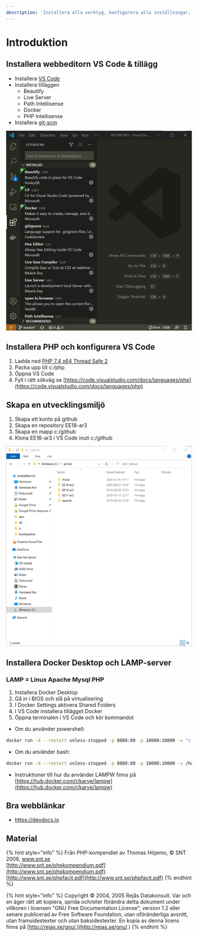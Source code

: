 ```yaml
---
description: 'Installera alla verktyg, konfigurera alla inställningar, skapar alla mappar'
---
```


# Introduktion

## Installera webbeditorn VS Code & tillägg

* Installera [VS Code](https://code.visualstudio.com/)
* Installera tilläggen
  * Beautify
  * Live Server
  * Path Intellisense
  * Docker
  * PHP Intellisense
* Installera [git-scm](https://git-scm.com/)

![](.gitbook/assets/image.png)

## Installera PHP och konfigurera VS Code

1. Ladda ned [PHP 7.4 x64 Thread Safe 2](https://windows.php.net/download)
2. Packa upp till c:/php
3. Öppna VS Code
4. Fyll i rätt sökväg se [https://code.visualstudio.com/docs/languages/php](https://code.visualstudio.com/docs/languages/php)

## Skapa en utvecklingsmiljö

1. Skapa ett konto på github
2. Skapa en repository EE18-ar3
3. Skapa en mapp c:/github
4. Klona EE18-ar3 i VS Code inuti c:/github

![](.gitbook/assets/image%20%281%29.png)

## Installera Docker Desktop och LAMP-server

###  LAMP = Linux Apache Mysql PHP 

1. Installera Docker Desktop
2. Gå in i BIOS och slå på virtualisering
3. I Docker Settings aktivera Shared Folders
4. I VS Code installera tillägget Docker
5. Öppna terminalen i VS Code och kör kommandot 

* Om du använder powershell: 

```bash
docker run -d --restart unless-stopped -p 8080:80 -p 10000:10000 -v "c:\github:/var/www" --name lamp karye/lampw 
```

* Om du använder bash: 

```bash
docker run -d --restart unless-stopped -p 8080:80 -p 10000:10000 -v /host_mnt/c/github:/var/www --name lamp karye/lampw
```

* Instruktioner till hur du använder LAMPW finns på [https://hub.docker.com/r/karye/lampw](https://hub.docker.com/r/karye/lampw)

## Bra webblänkar

* https://devdocs.io

## Material

{% hint style="info" %}
Från PHP-kompendiet av Thomas Höjemo, © SNT 2006, www.snt.se  
[http://www.snt.se/phpkompendium.pdf](http://www.snt.se/phpkompendium.pdf)  
[http://www.snt.se/phpfacit.pdf](http://www.snt.se/phpfacit.pdf)
{% endhint %}

{% hint style="info" %}
Copyright © 2004, 2005 Rejås Datakonsult. Var och en äger rätt att kopiera, sprida och/eller förändra detta dokument under villkoren i licensen "GNU Free Documentation License", version 1.2 eller senare publicerad av Free Software Foundation, utan oföränderliga avsnitt, utan framsidestexter och utan baksidestexter. En kopia av denna licens finns på [http://rejas.se/gnu/.](http://rejas.se/gnu/.)
{% endhint %}

